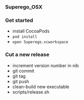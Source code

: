 ### Superego_OSX

### Get started

* install CocoaPods
* `pod install`
* `open Superego.xcworkspace`

### Cut a new release

* increment version number in nib
* git commit
* git tag <version number>
* git push
* clean-build new executable
* scripts/release.sh <version>
